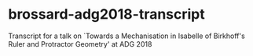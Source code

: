 # brossard-adg2018-transcript
Transcript for a talk on `Towards a Mechanisation in Isabelle of Birkhoff's Ruler and Protractor Geometry' at ADG 2018
